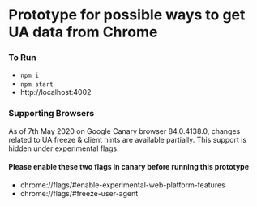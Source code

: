 # Prototype for possible ways to get UA data from Chrome


### To Run
- ```npm i```
- ```npm start```
- http://localhost:4002

### Supporting Browsers
As of 7th May 2020 on Google Canary browser 84.0.4138.0, changes related to UA freeze & client hints are available partially.
This support is hidden under experimental flags.

#### Please enable these two flags in canary before running this prototype

- chrome://flags/#enable-experimental-web-platform-features
- chrome://flags/#freeze-user-agent

